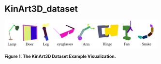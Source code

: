 # KinArt3D_dataset

![Dataset Overview](https://github.com/cjg429/KinArt3D_dataset/blob/main/images/figure1_1.png)

**Figure 1. The KinArt3D Dataset Example Visualization.**
